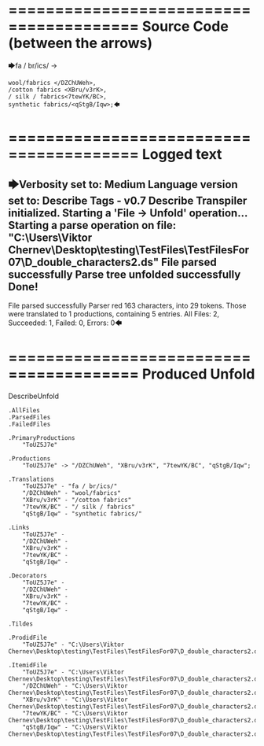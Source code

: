 ========================================
Source Code (between the arrows)
========================================

🡆fa / br/ics/ <ToUZ5J7e> ->

    wool/fabrics </DZChUWeh>,
    /cotton fabrics <XBru/v3rK>,
    / silk / fabrics<7tewYK/BC>,
    synthetic fabrics/<qStgB/Iqw>;🡄

========================================
Logged text
========================================

🡆Verbosity set to: Medium
Language version set to: Describe Tags - v0.7
Describe Transpiler initialized.
Starting a 'File -> Unfold' operation...
Starting a parse operation on file: "C:\Users\Viktor Chernev\Desktop\testing\TestFiles\TestFilesFor07\D_double_characters2.ds"
File parsed successfully
Parse tree unfolded successfully
Done!
------------------------
File parsed successfully
Parser red 163 characters, into 29 tokens.
Those were translated to 1 productions, containing 5 entries.
All Files: 2, Succeeded: 1, Failed: 0, Errors: 0🡄

========================================
Produced Unfold
========================================

DescribeUnfold

    .AllFiles
    .ParsedFiles
    .FailedFiles

    .PrimaryProductions
        "ToUZ5J7e" 

    .Productions
        "ToUZ5J7e" -> "/DZChUWeh", "XBru/v3rK", "7tewYK/BC", "qStgB/Iqw";

    .Translations
        "ToUZ5J7e" - "fa / br/ics/"
        "/DZChUWeh" - "wool/fabrics"
        "XBru/v3rK" - "/cotton fabrics"
        "7tewYK/BC" - "/ silk / fabrics"
        "qStgB/Iqw" - "synthetic fabrics/"

    .Links
        "ToUZ5J7e" - 
        "/DZChUWeh" - 
        "XBru/v3rK" - 
        "7tewYK/BC" - 
        "qStgB/Iqw" - 

    .Decorators
        "ToUZ5J7e" - 
        "/DZChUWeh" - 
        "XBru/v3rK" - 
        "7tewYK/BC" - 
        "qStgB/Iqw" - 

    .Tildes

    .ProdidFile
        "ToUZ5J7e" - "C:\Users\Viktor Chernev\Desktop\testing\TestFiles\TestFilesFor07\D_double_characters2.ds"

    .ItemidFile
        "ToUZ5J7e" - "C:\Users\Viktor Chernev\Desktop\testing\TestFiles\TestFilesFor07\D_double_characters2.ds"
        "/DZChUWeh" - "C:\Users\Viktor Chernev\Desktop\testing\TestFiles\TestFilesFor07\D_double_characters2.ds"
        "XBru/v3rK" - "C:\Users\Viktor Chernev\Desktop\testing\TestFiles\TestFilesFor07\D_double_characters2.ds"
        "7tewYK/BC" - "C:\Users\Viktor Chernev\Desktop\testing\TestFiles\TestFilesFor07\D_double_characters2.ds"
        "qStgB/Iqw" - "C:\Users\Viktor Chernev\Desktop\testing\TestFiles\TestFilesFor07\D_double_characters2.ds"

